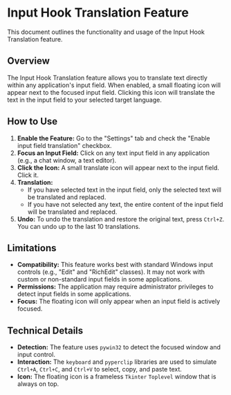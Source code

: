 # Input Hook Translation Feature

This document outlines the functionality and usage of the Input Hook Translation feature.

## Overview

The Input Hook Translation feature allows you to translate text directly within any application's input field. When enabled, a small floating icon will appear next to the focused input field. Clicking this icon will translate the text in the input field to your selected target language.

## How to Use

1.  **Enable the Feature:** Go to the "Settings" tab and check the "Enable input field translation" checkbox.
2.  **Focus an Input Field:** Click on any text input field in any application (e.g., a chat window, a text editor).
3.  **Click the Icon:** A small translate icon will appear next to the input field. Click it.
4.  **Translation:**
    *   If you have selected text in the input field, only the selected text will be translated and replaced.
    *   If you have not selected any text, the entire content of the input field will be translated and replaced.
5.  **Undo:** To undo the translation and restore the original text, press `Ctrl+Z`. You can undo up to the last 10 translations.

## Limitations

*   **Compatibility:** This feature works best with standard Windows input controls (e.g., "Edit" and "RichEdit" classes). It may not work with custom or non-standard input fields in some applications.
*   **Permissions:** The application may require administrator privileges to detect input fields in some applications.
*   **Focus:** The floating icon will only appear when an input field is actively focused.

## Technical Details

*   **Detection:** The feature uses `pywin32` to detect the focused window and input control.
*   **Interaction:** The `keyboard` and `pyperclip` libraries are used to simulate `Ctrl+A`, `Ctrl+C`, and `Ctrl+V` to select, copy, and paste text.
*   **Icon:** The floating icon is a frameless `Tkinter` `Toplevel` window that is always on top.

